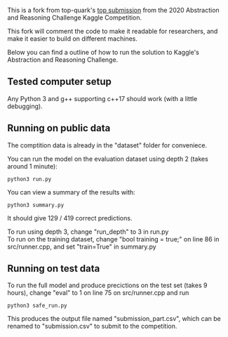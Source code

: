 This is a fork from top-quark's [top submission](https://github.com/top-quarks/ARC-solution) from the 2020 Abstraction and Reasoning Challenge Kaggle Competition.

This fork will comment the code to make it readable for researchers, and make it easier to build on different machines.

Below you can find a outline of how to run the solution to Kaggle's Abstraction and Reasoning Challenge.

## Tested computer setup
Any Python 3 and g++ supporting c++17 should work (with a little debugging).

## Running on public data
The comptition data is already in the "dataset" folder for conveniece.

You can run the model on the evaluation dataset using depth 2 (takes around 1 minute):

```python3 run.py```

You can view a summary of the results with:

```python3 summary.py```

It should give 129 / 419 correct predictions.

To run using depth 3, change "run_depth" to 3 in run.py<br/>
To run on the training dataset, change "bool training = true;" on line 86 in src/runner.cpp, and set "train=True" in summary.py


## Running on test data
To run the full model and produce precictions on the test set (takes 9 hours), change "eval" to 1 on line 75 on src/runner.cpp and run

```python3 safe_run.py```

This produces the output file named "submission_part.csv", which can be renamed to "submission.csv" to submit to the competition.